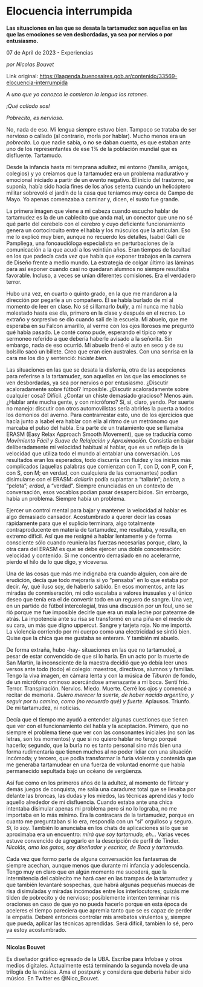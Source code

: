 # Elocuencia interrumpida

**Las situaciones en las que se desata la tartamudez son aquellas en las que las emociones se ven desbordadas, ya sea por nervios o por entusiasmo.**

07 de April de 2023 - Experiencias

_por Nicolas Bouvet_

Link original: https://laagenda.buenosaires.gob.ar/contenido/33569-elocuencia-interrumpida



*A uno que yo conozco le comieron la lengua los ratones.*




*¡Qué callado sos!*




*Pobrecito, es nervioso.*




No, nada de eso. Mi lengua siempre estuvo bien. Tampoco se trataba de ser nervioso o callado (al contrario, moría por hablar). Mucho menos era un *pobrecito.* Lo que nadie sabía, o no se daban cuenta, es que estaban ante uno de los representantes de ese 1% de la población mundial que es disfluente. Tartamudo.




Desde la infancia hasta mi temprana adultez, mi entorno (familia, amigos, colegios) y yo creíamos que la tartamudez era un problema madurativo y emocional iniciado a partir de un evento negativo. El inicio del trastorno, se suponía, había sido hacia fines de los años setenta cuando un helicóptero militar sobrevoló el jardín de la casa que teníamos muy cerca de Campo de Mayo. Yo apenas comenzaba a caminar y, dicen, el susto fue grande.




La primera imagen que viene a mi cabeza cuando escucho hablar de tartamudez es la de un cablecito que anda mal, un conector que une no sé qué parte del cerebelo con el cerebro y cuyo deficiente funcionamiento genera un cortocircuito entre el habla y los músculos que la articulan. Eso me lo explicó muy bien, aunque no recuerdo los detalles, Isabel Galli de Pampliega, una fonoaudióloga especialista en perturbaciones de la comunicación a la que acudí a los veintiún años. Eran tiempos de facultad en los que padecía cada vez que había que exponer trabajos en la carrera de Diseño frente a medio mundo. La estrategia de colgar último las láminas para así exponer cuando casi no quedaran alumnos no siempre resultaba favorable. Incluso, a veces se unían diferentes comisiones. Era el verdadero terror.




Hubo una vez, en cuarto o quinto grado, en la que me mandaron a la dirección por pegarle a un compañero. Él se había burlado de mí al momento de leer en clase. No sé si llamarlo *bully*, a mí nunca me había molestado hasta ese día, primero en la clase y después en el recreo. Lo extraño y sorpresivo se dio cuando salí de la escuela. Mi abuelo, que me esperaba en su Falcon amarillo, al verme con los ojos llorosos me preguntó qué había pasado. Le conté como pude, esperando el típico reto y sermoneo referido a que debería haberle avisado a la señorita. Sin embargo, nada de eso ocurrió. Mi abuelo frenó el auto en seco y de su bolsillo sacó un billete. Creo que eran cien australes. Con una sonrisa en la cara me los dio y sentenció: *hiciste bien.*




Las situaciones en las que se desata la disfemia, otra de las acepciones para referirse a la tartamudez, son aquellas en las que las emociones se ven desbordadas, ya sea por nervios o por entusiasmo. ¿Discutir acaloradamente sobre fútbol? Imposible. ¿Discutir acaloradamente sobre cualquier cosa? Difícil. ¿Contar un chiste demasiado gracioso? Menos aún. ¿Hablar ante mucha gente, y con micrófono? Sí, sí, claro, yendo. Por suerte no manejo: discutir con otros automovilistas sería abrirles la puerta a todos los demonios del averno. Para contrarrestar esto, uno de los ejercicios que hacía junto a Isabel era hablar con ella al ritmo de un metrónomo que marcaba el pulso del habla. Era parte de un tratamiento que se llamaba ERASM (Easy Relax Approach Smooth Movement), que se traduciría como *Movimiento Fácil y Suave de Relajación y Aproximación.* Consistía en bajar deliberadamente mi velocidad habitual al hablar, que es un reflejo de la velocidad que utiliza todo el mundo al entablar una conversación. Los resultados eran los esperados, todo discurría con fluidez y los inicios más complicados (aquellas palabras que comienzan con T, con D, con P, con F, con S, con M; en verdad, con cualquiera de las consonantes) podían disimularse con el ERASM: *dallarín* podía suplantar a “tallarín”; *belota*, a “pelota”; *erdad*, a “verdad”. Siempre enunciadas en un contexto de conversación, esos vocablos podían pasar desapercibidos. Sin embargo, había un problema. Siempre había un problema.




Ejercer un control mental para bajar y mantener la velocidad al hablar es algo demasiado cansador. Acostumbrado a querer decir las cosas rápidamente para que el suplicio terminara, algo totalmente contraproducente en materia de tartamudez, me resultaba, y resulta, en extremo difícil. Así que me resigné a hablar lentamente y de forma consciente sólo cuando reuniera las fuerzas necesarias porque, claro, la otra cara del ERASM es que se debe ejercer una doble concentración: velocidad y contenido. Si me concentro demasiado en no acelerarme, pierdo el hilo de lo que digo, y viceversa.




Una de las cosas que más me indignaba era cuando alguien, con aire de erudición, decía que todo mejoraría si yo “pensaba” en lo que estaba por decir. Ay, qué iluso soy, de haberlo sabido. En esos momentos, ante las miradas de conmiseración, mi odio escalaba a valores inusuales y el único deseo que tenía era el de convertir todo en un reguero de sangre. Una vez, en un partido de fútbol intercolegial, tras una discusión por un foul, uno se rió porque me fue imposible decirle que era un mala leche por patearme de atrás. La impotencia ante su risa se transformó en una piña en el medio de su cara, un más que digno uppercut. Sangre y tarjeta roja. No me importó. La violencia corriendo por mi cuerpo como una electricidad se sintió bien. Quise que la chica que me gustaba se enterara. Y también mi abuelo.




De forma extraña, hubo -hay- situaciones en las que no tartamudeé, a pesar de estar convencido de que sí lo haría. En un acto por la muerte de San Martín, la inconsciente de la maestra decidió que yo debía leer unos versos ante todo (todo) el colegio: maestros, directivos, alumnos y familias. Tengo la viva imagen, en cámara lenta y con la música de *Tiburón* de fondo, de un micrófono ominoso acercándose amenazante a mi boca. Sentí frío. Terror. Transpiración. Nervios. Miedo. Muerte. Cerré los ojos y comencé a recitar de memoria. *Quiero merecer la suerte, de haber nacido argentino, y seguir por tu camino, como (no recuerdo qué) y fuerte.* Aplausos. Triunfo. De mi tartamudez, ni noticias.




Decía que el tiempo me ayudó a entender algunas cuestiones que tienen que ver con el funcionamiento del habla y la aceptación. Primero, que no siempre el problema tiene que ver con las consonantes iniciales (no son las letras, son los momentos) y que si no quiero hablar no tengo porqué hacerlo; segundo, que la burla no es tanto personal sino más bien una forma rudimentaria que tienen muchos al no poder lidiar con una situación incómoda; y tercero, que podía transformar la furia violenta y contenida que me generaba tartamudear en una fuerza de voluntad enorme que había permanecido sepultada bajo un océano de vergüenza.




Así fue como en los primeros años de la adultez, al momento de flirtear y demás juegos de conquista, me salía una caradurez total que se llevaba por delante las broncas, las dudas y los miedos, las técnicas aprendidas y todo aquello alrededor de mi disfluencia. Cuando estaba ante una chica intentaba disimular apenas mi problema pero si no lo lograba, no me importaba en lo más mínimo. Era la contracara de la tartamudez, porque en cuanto me preguntaban si lo era, respondía con un “sí” orgulloso y seguro. *Sí, lo soy.* También lo anunciaba en los chats de aplicaciones si lo que se aproximaba era un encuentro: *mirá que soy tartamudo, eh…* Varias veces estuve convencido de agregarlo en la descripción de perfil de Tinder. *Nicolás, amo los gatos, soy diseñador y escritor, de Boca y tartamudo.*




Cada vez que formo parte de alguna conversación los fantasmas de siempre acechan, aunque menos que durante mi infancia y adolescencia. Tengo muy en claro que en algún momento me sucederá, que la intermitencia del cablecito me hará caer en las trampas de la tartamudez y que también levantaré sospechas, que habrá algunas pequeñas muecas de risa disimuladas y miradas incómodas entre los interlocutores; quizás me tilden de pobrecito y de nervioso; posiblemente intenten terminar mis oraciones en caso de que yo no pueda hacerlo porque en esta época de aceleres el tiempo pareciera que apremia tanto que se es capaz de perder la empatía. Deberé entonces controlar mis arrebatos virulentos y, siempre que pueda, aplicar las técnicas aprendidas. Será difícil, también lo sé, pero ya estoy acostumbrado.




---




**Nicolas Bouvet**




Es diseñador gráfico egresado de la UBA. Escribe para Infobae y otros medios digitales. Actualmente está terminando la segunda novela de una trilogía de la música. Ama el postpunk y considera que debería haber sido músico. En Twitter es @Nico\_Bouvet.



